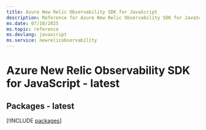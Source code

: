```yaml
---
title: Azure New Relic Observability SDK for JavaScript
description: Reference for Azure New Relic Observability SDK for JavaScript
ms.date: 07/10/2025
ms.topic: reference
ms.devlang: javascript
ms.service: newrelicobservability
---
```

# Azure New Relic Observability SDK for JavaScript - latest
## Packages - latest
[!INCLUDE [packages](new-relic-observability-index.md)]